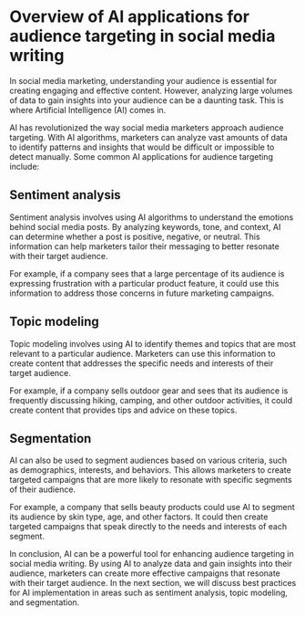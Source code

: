 Overview of AI applications for audience targeting in social media writing
===============================================================================================================================

In social media marketing, understanding your audience is essential for creating engaging and effective content. However, analyzing large volumes of data to gain insights into your audience can be a daunting task. This is where Artificial Intelligence (AI) comes in.

AI has revolutionized the way social media marketers approach audience targeting. With AI algorithms, marketers can analyze vast amounts of data to identify patterns and insights that would be difficult or impossible to detect manually. Some common AI applications for audience targeting include:

Sentiment analysis
------------------

Sentiment analysis involves using AI algorithms to understand the emotions behind social media posts. By analyzing keywords, tone, and context, AI can determine whether a post is positive, negative, or neutral. This information can help marketers tailor their messaging to better resonate with their target audience.

For example, if a company sees that a large percentage of its audience is expressing frustration with a particular product feature, it could use this information to address those concerns in future marketing campaigns.

Topic modeling
--------------

Topic modeling involves using AI to identify themes and topics that are most relevant to a particular audience. Marketers can use this information to create content that addresses the specific needs and interests of their target audience.

For example, if a company sells outdoor gear and sees that its audience is frequently discussing hiking, camping, and other outdoor activities, it could create content that provides tips and advice on these topics.

Segmentation
------------

AI can also be used to segment audiences based on various criteria, such as demographics, interests, and behaviors. This allows marketers to create targeted campaigns that are more likely to resonate with specific segments of their audience.

For example, a company that sells beauty products could use AI to segment its audience by skin type, age, and other factors. It could then create targeted campaigns that speak directly to the needs and interests of each segment.

In conclusion, AI can be a powerful tool for enhancing audience targeting in social media writing. By using AI to analyze data and gain insights into their audience, marketers can create more effective campaigns that resonate with their target audience. In the next section, we will discuss best practices for AI implementation in areas such as sentiment analysis, topic modeling, and segmentation.
